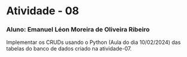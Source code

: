 # Atividade - 08
### Aluno: Emanuel Léon Moreira de Oliveira Ribeiro

Implementar os CRUDs usando o Python (Aula do dia 10/02/2024) das tabelas do banco de dados criado na atividade-07.


